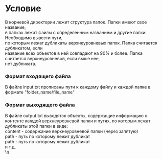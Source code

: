 <h1>Условие</h1>
<p>В корневой директории лежит структура папок. Папки имеют свое название, <br>
в папках лежат файлы с определенным названием и другие папки. Необходимо вывести пути, <br> 
по которым лежат дубликаты верхнеуровневых папок. Папка считается дубликатом, если <br>
название всех объектов в ней совпадают на 90% и более. Папка считается верхнеуровневой, если выше нее, <br>
нет дубликата.</p>

<h3>Формат входящего файла</h3>
<p>В файле input.txt прописаны пути к каждому файлу и каждой папке в формате "folder_name/file_name"</p>

<h3>Формат выходящего файла</h3>
<p>В файле output.txt выводятся объекты, содержащие информацию о контенте каждой верхнеуровневой папки
и путях, по которым лежат дубликаты этой папки в виде: <br>
content - содержание верхнеуровневой папки (через запятую) <br>
path - путь по которому лежит дубликат <br>
path - путь по которому лежит дубликат <br>
и т.д. <br>
\n <br>
</p>
